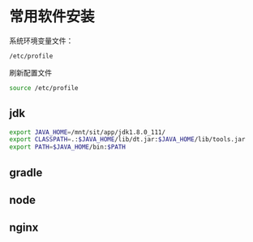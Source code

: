 # 常用软件安装

系统环境变量文件：
```bash
/etc/profile
```
刷新配置文件
```bash
source /etc/profile
```

## jdk
```bash
export JAVA_HOME=/mnt/sit/app/jdk1.8.0_111/
export CLASSPATH=.:$JAVA_HOME/lib/dt.jar:$JAVA_HOME/lib/tools.jar
export PATH=$JAVA_HOME/bin:$PATH
```

## gradle

## node

## nginx